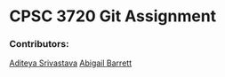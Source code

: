 # CPSC 3720 Git Assignment

### Contributors:

[Aditeya Srivastava](https://github.com/aditeyaS)
[Abigail Barrett](https://github.com/pngu-pngu)